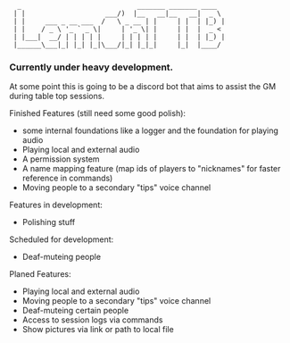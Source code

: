 ```
  _                             _______ _______ ____
 | |                    ___/)  |__   __|__   __|  _ \
 | |     ___ _ __ ___  /   \ _ __ | |     | |  | |_) |
 | |    / _ \ '_ ` _ \|     | '_ \| |     | |  |  _ <
 | |___|  __/ | | | | |     | | | | |     | |  | |_) |
 |______\___|_| |_| |_|\___/|_| |_|_|     |_|  |____/
 ```
### Currently under heavy development.

At some point this is going to be a discord bot that aims to assist the GM during table top sessions.

Finished Features (still need some good polish):
- some internal foundations like a logger and the foundation for playing audio
- Playing local and external audio
- A permission system
- A name mapping feature (map ids of players to "nicknames" for faster reference in commands)
- Moving people to a secondary "tips" voice channel

Features in development:
- Polishing stuff

Scheduled for development:
- Deaf-muteing people

Planed Features:
- Playing local and external audio
- Moving people to a secondary "tips" voice channel
- Deaf-muteing certain people
- Access to session logs via commands
- Show pictures via link or path to local file


